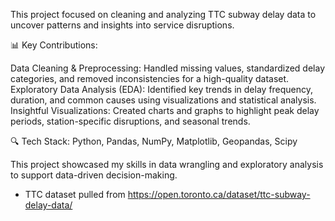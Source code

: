 This project focused on cleaning and analyzing TTC subway delay data to uncover patterns and insights into service disruptions.

📊 Key Contributions:

Data Cleaning & Preprocessing: Handled missing values, standardized delay categories, and removed inconsistencies for a high-quality dataset.
Exploratory Data Analysis (EDA): Identified key trends in delay frequency, duration, and common causes using visualizations and statistical analysis.
Insightful Visualizations: Created charts and graphs to highlight peak delay periods, station-specific disruptions, and seasonal trends.

🔍 Tech Stack: Python, Pandas, NumPy, Matplotlib, Geopandas, Scipy

This project showcased my skills in data wrangling and exploratory analysis to support data-driven decision-making.

* TTC dataset pulled from https://open.toronto.ca/dataset/ttc-subway-delay-data/ 
